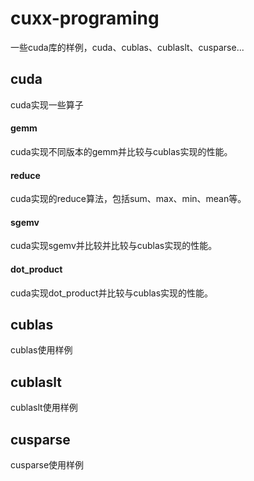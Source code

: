 # cuxx-programing

一些cuda库的样例，cuda、cublas、cublaslt、cusparse...

## cuda

cuda实现一些算子

#### gemm

cuda实现不同版本的gemm并比较与cublas实现的性能。

#### reduce

cuda实现的reduce算法，包括sum、max、min、mean等。

#### sgemv

cuda实现sgemv并比较并比较与cublas实现的性能。

#### dot_product

cuda实现dot_product并比较与cublas实现的性能。

## cublas

cublas使用样例

## cublaslt

cublaslt使用样例

## cusparse

cusparse使用样例
